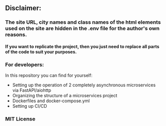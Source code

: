 ## Disclaimer:
### The site URL, city names and class names of the html elements used on the site are hidden in the .env file for the author's own reasons.

#### If you want to replicate the project, then you just need to replace all parts of the code to suit your purposes.

### For developers:
In this repository you can find for yourself:
- Setting up the operation of 2 completely asynchronous microservices via FastAPI/aiohttp
- Organizing the structure of a microservices project
- Dockerfiles and docker-compose.yml
- Setting up CI/CD

### MIT License
